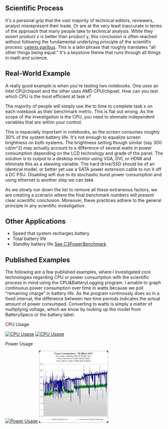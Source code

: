 ## Scientific Process

It's a personal grip that the vast majority of technical editors, reviewers, analyst misrepresent their trade. Or are at the very least inaccurate in terms of the approach that many people take to technical analysis. While they assert product x is better than product y, this conclusion is often reached without following the fundamental underlying principle of the scientific process: [ceteris paribus](http://en.wikipedia.org/wiki/Ceteris_paribus). This is a latin phrase that roughly translates "all other things being equal." It's a keystone theme that runs through all things in math and science.

## Real-World Example

A really good example is when you're testing two notebooks. One uses an Intel CPU/chipset and the other uses AMD CPU/chipset. How can you test which CPU is the most efficient at task x?

The majority of people will simply use the to time to complete task x on each notebook as their benchmark metric. This is flat out wrong. As the scope of the investigation is the CPU, you need to elimnate independent variables that are within your control.

This is especially important in notebooks, as the screen consumes roughly 30% of the system battery life. It's not enough to equalize screen brightness on both systems. The brightness setting though similar (say 300 cd/m^2) may actually account to a difference of several watts in power consumption depending on the LCD technology and grade of the panel. The solution is to output to a desktop monitor using VGA, DVI, or HDMI and eliminate this as a skewing variable. The hard drive/SSD should be of an identical model, or better yet use a SATA power extension cable to run it off a DC PSU. Disabling wifi due to its stochastic burst power consumption and using ethernet is another step we can take.

As we slowly run down the list to remove all these extraneous factors, we are creating a scenario where the final benchmark numbers will present clear scientific conclusion. Moreover, these practices adhere to the general principle in any scientific investigation.

## Other Applications

* Speed that system recharges battery
* Total battery life
* Standby battery life [See C3PowerBenchmark](../../../C3PowerBenchmark/)

## Published Examples

The following are a few published examples, where I investigated core technologies regarding CPU or power consumption with the scientific process in mind using the CPU&BatteryLogging program. I amable to graph continuous power consumption over time in watts because we poll "remaining charge" in battery life. As the program continously does so in a fixed interval, the difference between two time periods indicates the actual amount of power consumped. Converting to watts is simply a matter of multiplying voltage, which we know by looking up the model from BatterySpecs or the battery label.

CPU Usage

[![CPU Usage](https://encrypted-tbn1.gstatic.com/images?q=tbn:ANd9GcRAvGQusNCCsivv-8MljHORyIJ7v2KTxk5V5LHJJOfl-GXnG-02-g)](http://media.bestofmicro.com/1/A/278686/original/transcodingperf_cpu.png)
[![CPU Usage](https://encrypted-tbn3.gstatic.com/images?q=tbn:ANd9GcTmecMCYtQVcg6mhU4mZRvJ0BRUMKQ_vF_PK5vDnU8zynbUqF3KSg)](http://media.bestofmicro.com/Z/K/335648/original/cpu_pcmark.png)

Power Usage

[![Power Usage](https://encrypted-tbn1.gstatic.com/images?q=tbn:ANd9GcRAvGQusNCCsivv-8MljHORyIJ7v2KTxk5V5LHJJOfl-GXnG-02-g)](http://media.bestofmicro.com/1/D/278689/original/transcodingquality_power.png)
[![Power Usage](/documentation/power_example2.jpg)](http://thgtr.com/wp-content/uploads/2011/06/power_-_rlumark.png)
